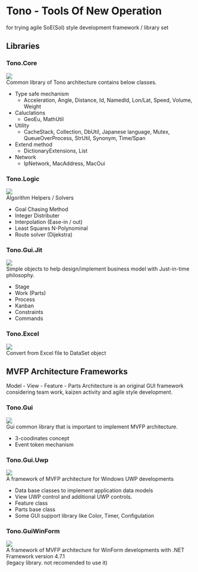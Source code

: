 # Tono - Tools Of New Operation

for trying agile SoE(SoI) style development framework / library set

## Libraries

### Tono.Core
![](https://aqtono.com/tomarika/tono/TonoCoreIcon.png)  
Common library of Tono architecture contains below classes.  
* Type safe mechanism
  * Acceleration, Angle, Distance, Id, NamedId, Lon/Lat, Speed, Volume, Weight
* Caluclations
  * GeoEu, MathUtil
* Utility
  * CacheStack, Collection, DbUtil, Japanese language, Mutex, QueueOverProcess, StrUtil, Synonym, Time/Span
* Extend method
  * DictionaryExtensions, List
* Network
  * IpNetwork, MacAddress, MacOui

### Tono.Logic
![](https://aqtono.com/tomarika/tono/TonoLogicIcon.png)  
Algorithm Helpers / Solvers
* Goal Chasing Method
* Integer Distributer
* Interpolation (Ease-in / out)
* Least Squares N-Polynominal
* Route solver (Dijekstra)

### Tono.Gui.Jit
![](https://aqtono.com/tomarika/tono/TonoJitIcon.png)  
Simple objects to help design/implement business model with Just-in-time philosophy.
*  Stage
*  Work (Parts)
*  Process
*  Kanban
*  Constraints
*  Commands

### Tono.Excel
![](https://aqtono.com/tomarika/tono/TonoExcelIcon.png)  
Convert from Excel file to DataSet object


## MVFP Architecture Frameworks
Model - View - Feature - Parts Architecture is an original GUI framework considering team work, kaizen activity and agile style development.

### Tono.Gui
![](https://aqtono.com/tomarika/tono/TonoGuiIcon.png)  
Gui common library that is important to implement MVFP architecture.
* 3-coodinates concept
* Event token  mechanism

### Tono.Gui.Uwp
![](https://aqtono.com/tomarika/tono/TonoGuiUwpIcon.png)  
A framework of MVFP architecture for Windows UWP developments
* Data base classes to implement application data models
* View UWP control and additional UWP controls.
* Feature class
* Parts base class
* Some GUI support library like Color, Timer, Configulation

### Tono.GuiWinForm
![](https://aqtono.com/tomarika/tono/TonoGuiWinFormIcon.png)  
A framework of MVFP architecture for WinForm developments with .NET Framework version 4.7.1  
(legacy library. not recomended to use it)
